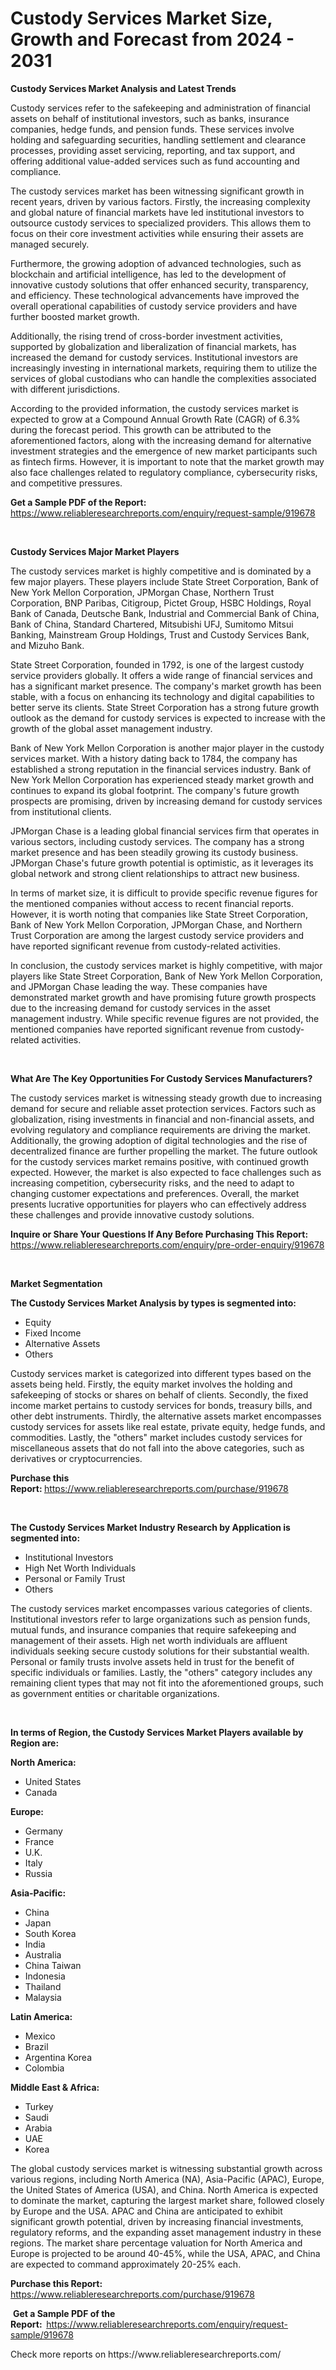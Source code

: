 <p><h1>Custody Services Market Size, Growth and Forecast from 2024 - 2031</h1></p><p><strong>Custody Services Market Analysis and Latest Trends</strong></p>
<p><p>Custody services refer to the safekeeping and administration of financial assets on behalf of institutional investors, such as banks, insurance companies, hedge funds, and pension funds. These services involve holding and safeguarding securities, handling settlement and clearance processes, providing asset servicing, reporting, and tax support, and offering additional value-added services such as fund accounting and compliance.</p><p>The custody services market has been witnessing significant growth in recent years, driven by various factors. Firstly, the increasing complexity and global nature of financial markets have led institutional investors to outsource custody services to specialized providers. This allows them to focus on their core investment activities while ensuring their assets are managed securely.</p><p>Furthermore, the growing adoption of advanced technologies, such as blockchain and artificial intelligence, has led to the development of innovative custody solutions that offer enhanced security, transparency, and efficiency. These technological advancements have improved the overall operational capabilities of custody service providers and have further boosted market growth.</p><p>Additionally, the rising trend of cross-border investment activities, supported by globalization and liberalization of financial markets, has increased the demand for custody services. Institutional investors are increasingly investing in international markets, requiring them to utilize the services of global custodians who can handle the complexities associated with different jurisdictions.</p><p>According to the provided information, the custody services market is expected to grow at a Compound Annual Growth Rate (CAGR) of 6.3% during the forecast period. This growth can be attributed to the aforementioned factors, along with the increasing demand for alternative investment strategies and the emergence of new market participants such as fintech firms. However, it is important to note that the market growth may also face challenges related to regulatory compliance, cybersecurity risks, and competitive pressures.</p></p>
<p><strong>Get a Sample PDF of the Report:&nbsp;</strong> <a href="https://www.reliableresearchreports.com/enquiry/request-sample/919678">https://www.reliableresearchreports.com/enquiry/request-sample/919678</a></p>
<p>&nbsp;</p>
<p><strong>Custody Services Major Market Players</strong></p>
<p><p>The custody services market is highly competitive and is dominated by a few major players. These players include State Street Corporation, Bank of New York Mellon Corporation, JPMorgan Chase, Northern Trust Corporation, BNP Paribas, Citigroup, Pictet Group, HSBC Holdings, Royal Bank of Canada, Deutsche Bank, Industrial and Commercial Bank of China, Bank of China, Standard Chartered, Mitsubishi UFJ, Sumitomo Mitsui Banking, Mainstream Group Holdings, Trust and Custody Services Bank, and Mizuho Bank.</p><p>State Street Corporation, founded in 1792, is one of the largest custody service providers globally. It offers a wide range of financial services and has a significant market presence. The company's market growth has been stable, with a focus on enhancing its technology and digital capabilities to better serve its clients. State Street Corporation has a strong future growth outlook as the demand for custody services is expected to increase with the growth of the global asset management industry.</p><p>Bank of New York Mellon Corporation is another major player in the custody services market. With a history dating back to 1784, the company has established a strong reputation in the financial services industry. Bank of New York Mellon Corporation has experienced steady market growth and continues to expand its global footprint. The company's future growth prospects are promising, driven by increasing demand for custody services from institutional clients.</p><p>JPMorgan Chase is a leading global financial services firm that operates in various sectors, including custody services. The company has a strong market presence and has been steadily growing its custody business. JPMorgan Chase's future growth potential is optimistic, as it leverages its global network and strong client relationships to attract new business.</p><p>In terms of market size, it is difficult to provide specific revenue figures for the mentioned companies without access to recent financial reports. However, it is worth noting that companies like State Street Corporation, Bank of New York Mellon Corporation, JPMorgan Chase, and Northern Trust Corporation are among the largest custody service providers and have reported significant revenue from custody-related activities.</p><p>In conclusion, the custody services market is highly competitive, with major players like State Street Corporation, Bank of New York Mellon Corporation, and JPMorgan Chase leading the way. These companies have demonstrated market growth and have promising future growth prospects due to the increasing demand for custody services in the asset management industry. While specific revenue figures are not provided, the mentioned companies have reported significant revenue from custody-related activities.</p></p>
<p>&nbsp;</p>
<p><strong>What Are The Key Opportunities For Custody Services Manufacturers?</strong></p>
<p><p>The custody services market is witnessing steady growth due to increasing demand for secure and reliable asset protection services. Factors such as globalization, rising investments in financial and non-financial assets, and evolving regulatory and compliance requirements are driving the market. Additionally, the growing adoption of digital technologies and the rise of decentralized finance are further propelling the market. The future outlook for the custody services market remains positive, with continued growth expected. However, the market is also expected to face challenges such as increasing competition, cybersecurity risks, and the need to adapt to changing customer expectations and preferences. Overall, the market presents lucrative opportunities for players who can effectively address these challenges and provide innovative custody solutions.</p></p>
<p><strong>Inquire or Share Your Questions If Any Before Purchasing This Report:</strong> <a href="https://www.reliableresearchreports.com/enquiry/pre-order-enquiry/919678">https://www.reliableresearchreports.com/enquiry/pre-order-enquiry/919678</a></p>
<p>&nbsp;</p>
<p><strong>Market Segmentation</strong></p>
<p><strong>The Custody Services Market Analysis by types is segmented into:</strong></p>
<p><ul><li>Equity</li><li>Fixed Income</li><li>Alternative Assets</li><li>Others</li></ul></p>
<p><p>Custody services market is categorized into different types based on the assets being held. Firstly, the equity market involves the holding and safekeeping of stocks or shares on behalf of clients. Secondly, the fixed income market pertains to custody services for bonds, treasury bills, and other debt instruments. Thirdly, the alternative assets market encompasses custody services for assets like real estate, private equity, hedge funds, and commodities. Lastly, the "others" market includes custody services for miscellaneous assets that do not fall into the above categories, such as derivatives or cryptocurrencies.</p></p>
<p><strong>Purchase this Report:&nbsp;</strong><a href="https://www.reliableresearchreports.com/purchase/919678">https://www.reliableresearchreports.com/purchase/919678</a></p>
<p>&nbsp;</p>
<p><strong>The Custody Services Market Industry Research by Application is segmented into:</strong></p>
<p><ul><li>Institutional Investors</li><li>High Net Worth Individuals</li><li>Personal or Family Trust</li><li>Others</li></ul></p>
<p><p>The custody services market encompasses various categories of clients. Institutional investors refer to large organizations such as pension funds, mutual funds, and insurance companies that require safekeeping and management of their assets. High net worth individuals are affluent individuals seeking secure custody solutions for their substantial wealth. Personal or family trusts involve assets held in trust for the benefit of specific individuals or families. Lastly, the "others" category includes any remaining client types that may not fit into the aforementioned groups, such as government entities or charitable organizations.</p></p>
<p>&nbsp;</p>
<p><strong>In terms of Region, the Custody Services Market Players available by Region are:</strong></p>
<p>
    <p> <strong> North America: </strong>
        <ul>
            <li>United States</li>
            <li>Canada</li>
        </ul>
        </p> 
    <p> <strong> Europe: </strong>
        <ul>
            <li>Germany</li>
            <li>France</li>
            <li>U.K.</li>
            <li>Italy</li>
            <li>Russia</li>
        </ul>
        </p> 
    <p> <strong> Asia-Pacific: </strong>
        <ul>
            <li>China</li>
            <li>Japan</li>
            <li>South Korea</li>
            <li>India</li>
            <li>Australia</li>
            <li>China Taiwan</li>
            <li>Indonesia</li>
            <li>Thailand</li>
            <li>Malaysia</li>
        </ul>
        </p> 
    <p> <strong> Latin America: </strong>
        <ul>
            <li>Mexico</li>
            <li>Brazil</li>
            <li>Argentina Korea</li>
            <li>Colombia</li>
        </ul>
        </p> 
    <p> <strong> Middle East & Africa: </strong>
        <ul>
            <li>Turkey</li>
            <li>Saudi</li>
            <li>Arabia</li>
            <li>UAE</li>
            <li>Korea</li>
        </ul>
    </p>
    </p>
<p><p>The global custody services market is witnessing substantial growth across various regions, including North America (NA), Asia-Pacific (APAC), Europe, the United States of America (USA), and China. North America is expected to dominate the market, capturing the largest market share, followed closely by Europe and the USA. APAC and China are anticipated to exhibit significant growth potential, driven by increasing financial investments, regulatory reforms, and the expanding asset management industry in these regions. The market share percentage valuation for North America and Europe is projected to be around 40-45%, while the USA, APAC, and China are expected to command approximately 20-25% each.</p></p>
<p><strong>Purchase this Report: </strong><a href="https://www.reliableresearchreports.com/purchase/919678">https://www.reliableresearchreports.com/purchase/919678</a></p>
<p>&nbsp;<strong>Get a Sample PDF of the Report:&nbsp;&nbsp;</strong><a href="https://www.reliableresearchreports.com/enquiry/request-sample/919678">https://www.reliableresearchreports.com/enquiry/request-sample/919678</a></p>
<p><strong></strong></p>
<p>Check more reports on https://www.reliableresearchreports.com/</p>